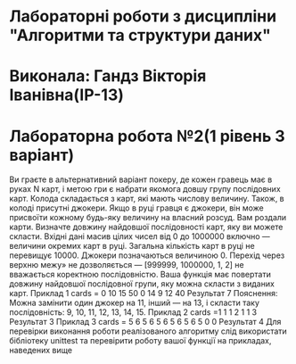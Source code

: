 # Лабораторні роботи з дисципліни "Алгоритми та структури даних"
# Виконала: Гандз Вікторія Іванівна(ІР-13)
# Лабораторна робота №2(1 рівень 3 варіант)
Ви граєте в альтернативний варiант покеру, де кожен гравець має в руках N карт, i метою гри
є набрати якомога довшу групу послiдовних карт. Колода складається з карт, якi мають
числову величину. Також, в колодi присутнi джокери. Якщо в руцi гравця є джокери, вiн
може присвоїти кожному будь-яку величину на власний розсуд. Вам роздали карти. Визначте
довжину найдовшої послiдовностi карт, яку ви можете скласти.
Вхiднi данi масив цiлих чисел вiд 0 до 1000000 включно — величини окремих карт в руцi.
Загальна кiлькiсть карт в руцi не перевищує 10000. Джокери позначаються величиною 0.
Перехiд через верхню межу» не дозволяється — [999999, 1000000, 1, 2] не вважається
коректною послiдовнiстю.
Ваша функція має повертати довжину найдовшої послiдовної групи, яку можна скласти з
виданих карт.
Приклад 1 cards = 0 10 15 50 0 14 9 12 40
Результат 7 Пояснення: Можна замiнити один джокер на 11, iнший — на 13, i скласти таку
послiдовнiсть: 9, 10, 11, 12, 13, 14, 15.
Приклад 2 cards =1 1 1 2 1 1 3 Результат 3
Приклад 3 cards = 5 6 5 6 5 6 5 6 5 6 5 0 0 Результат 4
Для перевірки виконання роботи реалізованого алгоритму слід використати
бібліотеку unittest та перевірити роботу вашої функції на прикладах, наведених вище